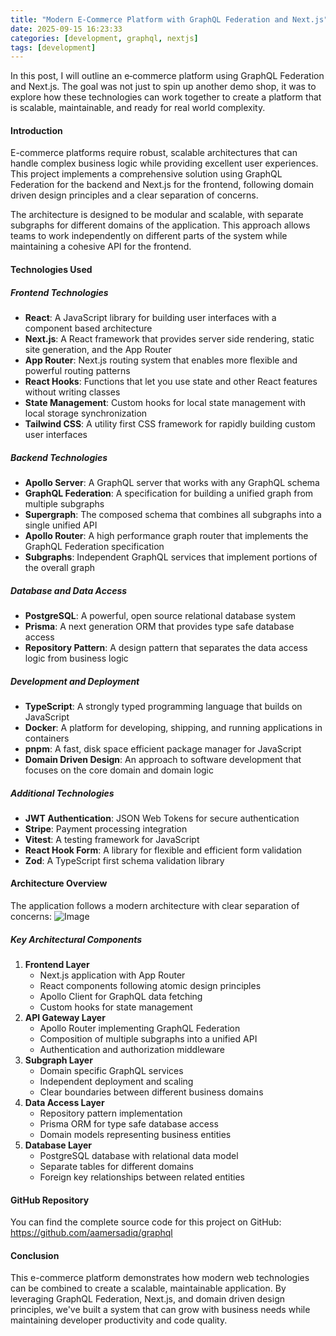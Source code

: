 ```yaml
---
title: "Modern E-Commerce Platform with GraphQL Federation and Next.js"
date: 2025-09-15 16:23:33
categories: [development, graphql, nextjs]
tags: [development]
---
```


In this post, I will outline an e‑commerce platform using GraphQL Federation and Next.js. The goal was not just to spin up another demo shop, it was to explore how these technologies can work together to create a platform that is scalable, maintainable, and ready for real world complexity.

<h4>Introduction</h4>

E-commerce platforms require robust, scalable architectures that can handle complex business logic while providing excellent user experiences. This project implements a comprehensive solution using GraphQL Federation for the backend and Next.js for the frontend, following domain driven design principles and a clear separation of concerns.

The architecture is designed to be modular and scalable, with separate subgraphs for different domains of the application. This approach allows teams to work independently on different parts of the system while maintaining a cohesive API for the frontend.

<h4>Technologies Used</h4>
<h5>Frontend Technologies</h5>
<ul>
  <li><strong>React</strong>: A JavaScript library for building user interfaces with a component based architecture</li>
  <li><strong>Next.js</strong>: A React framework that provides server side rendering, static site generation, and the App Router</li>
  <li><strong>App Router</strong>: Next.js routing system that enables more flexible and powerful routing patterns</li>
  <li><strong>React Hooks</strong>: Functions that let you use state and other React features without writing classes</li>
  <li><strong>State Management</strong>: Custom hooks for local state management with local storage synchronization</li>
  <li><strong>Tailwind CSS</strong>: A utility first CSS framework for rapidly building custom user interfaces</li>
</ul>
<h5>Backend Technologies</h5>
<ul>
  <li><strong>Apollo Server</strong>: A GraphQL server that works with any GraphQL schema</li>
  <li><strong>GraphQL Federation</strong>: A specification for building a unified graph from multiple subgraphs</li>
  <li><strong>Supergraph</strong>: The composed schema that combines all subgraphs into a single unified API</li>
  <li><strong>Apollo Router</strong>: A high performance graph router that implements the GraphQL Federation specification</li>
  <li><strong>Subgraphs</strong>: Independent GraphQL services that implement portions of the overall graph</li>
</ul>
<h5>Database and Data Access</h5>
<ul>
  <li><strong>PostgreSQL</strong>: A powerful, open source relational database system</li>
  <li><strong>Prisma</strong>: A next generation ORM that provides type safe database access</li>
  <li><strong>Repository Pattern</strong>: A design pattern that separates the data access logic from business logic</li>
</ul>

<h5>Development and Deployment</h5>
<ul>
  <li><strong>TypeScript</strong>: A strongly typed programming language that builds on JavaScript</li>
  <li><strong>Docker</strong>: A platform for developing, shipping, and running applications in containers</li>
  <li><strong>pnpm</strong>: A fast, disk space efficient package manager for JavaScript</li>
  <li><strong>Domain Driven Design</strong>: An approach to software development that focuses on the core domain and domain logic</li>
</ul>
<h5>Additional Technologies</h5>
<ul>
  <li><strong>JWT Authentication</strong>: JSON Web Tokens for secure authentication</li>
  <li><strong>Stripe</strong>: Payment processing integration</li>
  <li><strong>Vitest</strong>: A testing framework for JavaScript</li>
  <li><strong>React Hook Form</strong>: A library for flexible and efficient form validation</li>
  <li><strong>Zod</strong>: A TypeScript first schema validation library</li>
</ul>

<h4>Architecture Overview</h4>
The application follows a modern architecture with clear separation of concerns:
<img src="{{ site.baseurl }}/images/blog//ecommerce-graphql/ecommerce-archi.png" class="eightypercentage-image" alt="Image">

<h5>Key Architectural Components</h5>
<ol>
  <li>
    <strong>Frontend Layer</strong>
    <ul>
      <li>Next.js application with App Router</li>
      <li>React components following atomic design principles</li>
      <li>Apollo Client for GraphQL data fetching</li>
      <li>Custom hooks for state management</li>
    </ul>
  </li>
  <li>
    <strong>API Gateway Layer</strong>
    <ul>
      <li>Apollo Router implementing GraphQL Federation</li>
      <li>Composition of multiple subgraphs into a unified API</li>
      <li>Authentication and authorization middleware</li>
    </ul>
  </li>
  <li>
    <strong>Subgraph Layer</strong>
    <ul>
      <li>Domain specific GraphQL services</li>
      <li>Independent deployment and scaling</li>
      <li>Clear boundaries between different business domains</li>
    </ul>
  </li>
  <li>
    <strong>Data Access Layer</strong>
    <ul>
      <li>Repository pattern implementation</li>
      <li>Prisma ORM for type safe database access</li>
      <li>Domain models representing business entities</li>
    </ul>
  </li>
  <li>
    <strong>Database Layer</strong>
    <ul>
      <li>PostgreSQL database with relational data model</li>
      <li>Separate tables for different domains</li>
      <li>Foreign key relationships between related entities</li>
    </ul>
  </li>
</ol>

<h4>GitHub Repository</h4>
You can find the complete source code for this project on GitHub:  
<a href="https://github.com/aamersadiq/graphql" target="_blank">https://github.com/aamersadiq/graphql</a>

<h4>Conclusion</h4>

This e-commerce platform demonstrates how modern web technologies can be combined to create a scalable, maintainable application. By leveraging GraphQL Federation, Next.js, and domain driven design principles, we've built a system that can grow with business needs while maintaining developer productivity and code quality.
